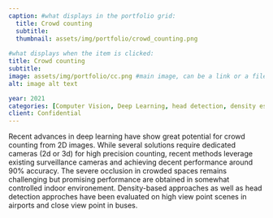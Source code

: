 ```yaml
---
caption: #what displays in the portfolio grid:
  title: Crowd counting
  subtitle: 
  thumbnail: assets/img/portfolio/crowd_counting.png
  
#what displays when the item is clicked:
title: Crowd counting
subtitle: 
image: assets/img/portfolio/cc.png #main image, can be a link or a file in assets/img/portfolio
alt: image alt text

year: 2021
categories: [Computer Vision, Deep Learning, head detection, density estimation]
client: Confidential
---
```

Recent advances in deep learning have show great potential for crowd counting from 2D images. While several solutions 
require dedicated cameras (2d or 3d) for high precision counting, recent methods leverage existing surveillance cameras and 
achieving decent performance around 90% accuracy. The severe occlusion in crowded spaces remains challenging but promising performance 
are obtained in somewhat controlled indoor environement. Density-based approaches as well as head detection approches have been 
evaluated on high view point scenes in airports and close view point in buses.




